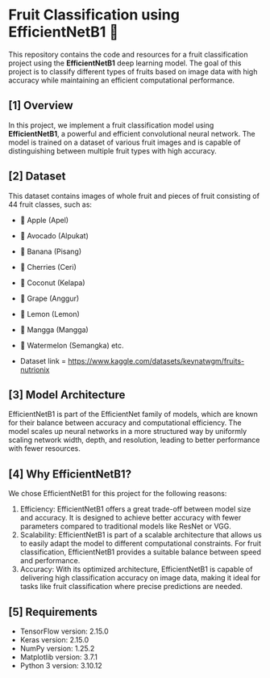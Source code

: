 # Fruit Classification using EfficientNetB1 🍎

This repository contains the code and resources for a fruit classification project using the **EfficientNetB1** deep learning model. The goal of this project is to classify different types of fruits based on image data with high accuracy while maintaining an efficient computational performance.

## [1] Overview

In this project, we implement a fruit classification model using **EfficientNetB1**, a powerful and efficient convolutional neural network. The model is trained on a dataset of various fruit images and is capable of distinguishing between multiple fruit types with high accuracy.

## [2] Dataset

This dataset contains images of whole fruit and pieces of fruit consisting of 44 fruit classes, such as:
* 🍎 Apple (Apel)
* 🥑 Avocado (Alpukat)
* 🍌 Banana (Pisang)
* 🍒 Cherries (Ceri)
* 🥥 Coconut (Kelapa)
* 🍇 Grape (Anggur)
* 🍋 Lemon (Lemon)
* 🥭 Mangga (Mangga)
* 🍉 Watermelon (Semangka) etc.

* Dataset link = https://www.kaggle.com/datasets/keynatwgm/fruits-nutrionix

## [3] Model Architecture

EfficientNetB1 is part of the EfficientNet family of models, which are known for their balance between accuracy and computational efficiency. The model scales up neural networks in a more structured way by uniformly scaling network width, depth, and resolution, leading to better performance with fewer resources.

## [4] Why EfficientNetB1?

We chose EfficientNetB1 for this project for the following reasons:
1. Efficiency: EfficientNetB1 offers a great trade-off between model size and accuracy. It is designed to achieve better accuracy with fewer parameters compared to traditional models like ResNet or VGG.
2. Scalability: EfficientNetB1 is part of a scalable architecture that allows us to easily adapt the model to different computational constraints. For fruit classification, EfficientNetB1 provides a suitable balance between speed and performance.
3. Accuracy: With its optimized architecture, EfficientNetB1 is capable of delivering high classification accuracy on image data, making it ideal for tasks like fruit classification where precise predictions are needed.

## [5] Requirements

* TensorFlow version: 2.15.0
* Keras version: 2.15.0
* NumPy version: 1.25.2
* Matplotlib version: 3.7.1
* Python 3 version: 3.10.12 
